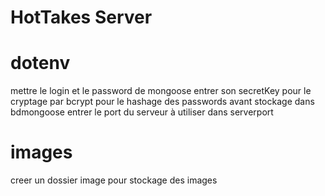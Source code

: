 # HotTakes Server

# dotenv
mettre le login et le password de mongoose
entrer son secretKey pour le cryptage par bcrypt pour le hashage des passwords avant stockage dans bdmongoose
entrer le port du serveur à utiliser dans serverport

# images
creer un dossier image pour stockage des images


